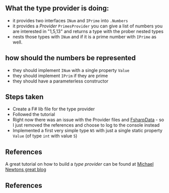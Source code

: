 
## What the type provider is doing:
- it provides two interfaces `INum` and `IPrime` into `.Numbers`
- it provides a *Provider* `PrimesProvider` you can give a list of numbers you are interested in "1,5,13" and returns a type with the prober nested types
- nests those types with `INum` and if it is a prime number with `IPrime` as well.

## how should the numbers be represented

- they should implement `INum` with a single property `Value`
- they should implement `IPrim` if they are prime
- they should have a parameterless constructor


## Steps taken
- Create a F\# lib file for the type provider
- Followed the tutorial
- Right now there was an issue with the Provider files and [FsharpData] - so I just removed the references and choose to log to the console instead
- Implemented a first very simple type `N5` with just a single static property `Value` (of type `int` with value `5`)


## References

A great tutorial on how to build a *type provider* can be found at [Michael Newtons great blog][mvann]


## References
[mvann]: http://blog.mavnn.co.uk/type-providers-from-the-ground-up/ "Michael Newton: Type providers from the ground up"
[FsharpData]: https://fsharp.github.io/FSharp.Data/